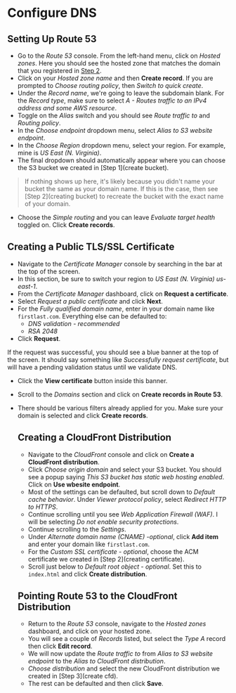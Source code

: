# Configure DNS
## Setting Up Route 53
- Go to the *Route 53* console. From the left-hand menu, click on *Hosted zones*. Here you should see the hosted zone that matches the domain that you registered in [Step 2](...).
- Click on your *Hosted zone name* and then **Create record**. If you are prompted to *Choose routing policy*, then *Switch to quick create*.
- Under the *Record name*, we're going to leave the subdomain blank. For the *Record type*, make sure to select *A - Routes traffic to an IPv4 address and some AWS resource*.
- Toggle on the *Alias* switch and you should see *Route traffic to* and *Routing policy*.
- In the *Choose endpoint* dropdown menu, select *Alias to S3 website endpoint*.
- In the *Choose Region* dropdown menu, select your region. For example, mine is *US East (N. Virginia)*.
- The final dropdown should automatically appear where you can choose the S3 bucket we created in [Step 1](create bucket).
> If nothing shows up here, it's likely because you didn't name your bucket the same as your domain name. If this is the case, then see [Step 2](creating bucket) to recreate the bucket with the exact name of your domain.
- Choose the *Simple routing* and you can leave *Evaluate target health* toggled on. Click **Create records**.

## Creating a Public TLS/SSL Certificate
- Navigate to the *Certificate Manager* console by searching in the bar at the top of the screen.
- In this section, be sure to switch your region to *US East (N. Virginia) us-east-1*.
- From the *Certificate Manager* dashboard, click on **Request a certificate**.
- Select *Request a public certificate* and click **Next**.
- For the *Fully qualified domain name*, enter in your domain name like `firstlast.com`. Everything else can be defaulted to:
  - *DNS validation - recommended*
  - *RSA 2048*
- Click **Request**.

If the request was successful, you should see a blue banner at the top of the screen. It should say something like *Successfully request certificate*, but will have a pending validation status until we validate DNS.
- Click the **View certificate** button inside this banner.
- Scroll to the *Domains* section and click on **Create records in Route 53**.
- There should be various filters already applied for you. Make sure your domain is selected and click **Create records**.

  ## Creating a CloudFront Distribution
  - Navigate to the *CloudFront* console and click on **Create a CloudFront distribution**.
  - Click *Choose origin domain* and select your S3 bucket. You should see a popup saying *This S3 bucket has static web hosting enabled*. Click on **Use wbesite endpoint**.
  - Most of the settings can be defaulted, but scroll down to *Default cache behavior*. Under *Viewer protocol policy*, select *Redirect HTTP to HTTPS*.
  - Continue scrolling until you see *Web Application Firewall (WAF)*. I will be selecting *Do not enable security protections*.
  - Continue scrolling to the *Settings*.
  - Under *Alternate domain name (CNAME) -optional*, click **Add item** and enter your domain like `firstlast.com`.
  - For the *Custom SSL certificate - optional*, choose the ACM certificate we created in [Step 2](creating certificate).
  - Scroll just below to *Default root object - optional*. Set this to `index.html` and click **Create distribution**.
 
  ## Pointing Route 53 to the CloudFront Distribution
  - Return to the *Route 53* console, navigate to the *Hosted zones* dashboard, and click on your hosted zone.
  -  You will see a couple of *Records* listed, but select the *Type A* record then click **Edit record**.
  -  We will now update the *Route traffic to* from *Alias to S3 website endpoint* to the *Alias to CloudFront distribution*.
  -  *Choose distribution* and select the new CloudFront distribution we created in [Step 3](create cfd).
  -  The rest can be defaulted and then click **Save**.
